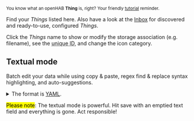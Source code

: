 <small>You know what an openHAB **Thing** is, right?</small>
<small class="blockquote-footer">Your friendly [tutorial](tutorial.html) reminder.</small>

Find your *Things* listed here.
Also have a look at the [Inbox](inbox.html) for discovered and ready-to-use, configured *Things*.

Click the *Things* name to show or modify the storage association (e.g. filename),
see the <abbr title="The ID is used by Rules and Scripts">unique ID</abbr>, and change
the icon category.

## Textual mode

Batch edit your data while using copy &amp; paste, regex find &amp; replace syntax highlighting, and auto-suggestions.

<p>
<details>
<summary>The format is <a target="_blank" href="https://en.wikipedia.org/wiki/YAML">YAML</a>.</summary>
Synopsis:

* Whitespace indentation denotes the structure.
* Comments begin with the number sign (#).
* List members are denoted by a leading hyphen (-) with one member per line.
* Express associative data in the form "key: value".
</details>
</p>

<mark>Please note</mark>: The textual mode is powerful.
Hit save with an emptied text field and everything is gone. Act responsible!
